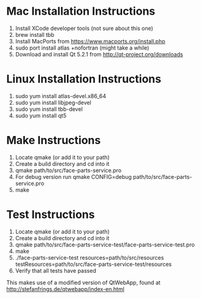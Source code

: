 # Mac Installation Instructions
1.  Install XCode developer tools (not sure about this one)
2.  brew install tbb
3.  Install MacPorts from https://www.macports.org/install.php
4.  sudo port install atlas +nofortran (might take a while)
5.  Download and install Qt 5.2.1 from http://qt-project.org/downloads

# Linux Installation Instructions
1.  sudo yum install atlas-devel.x86_64
2.  sudo yum install libjpeg-devel
3.  sudo yum install tbb-devel
4.  sudo yum install qt5

# Make Instructions
1.  Locate qmake (or add it to your path)
2.  Create a build directory and cd into it
3.  qmake path/to/src/face-parts-service.pro
  1. For debug version run qmake CONFIG=debug path/to/src/face-parts-service.pro
4.  make

# Test Instructions
1.  Locate qmake (or add it to your path)
2.  Create a build directory and cd into it
3.  qmake path/to/src/face-parts-service-test/face-parts-service-test.pro
4.  make
5.  ./face-parts-service-test resources=path/to/src/resources testResources=path/to/src/face-parts-service-test/resources
6.  Verify that all tests have passed

This makes use of a modified version of QtWebApp, found at http://stefanfrings.de/qtwebapp/index-en.html
